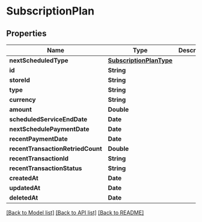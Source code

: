 # SubscriptionPlan

## Properties
Name | Type | Description | Notes
------------ | ------------- | ------------- | -------------
**nextScheduledType** | [**SubscriptionPlanType**](SubscriptionPlanType.md) |  | [optional] 
**id** | **String** |  | 
**storeId** | **String** |  | 
**type** | **String** |  | 
**currency** | **String** |  | 
**amount** | **Double** |  | 
**scheduledServiceEndDate** | **Date** |  | 
**nextSchedulePaymentDate** | **Date** |  | 
**recentPaymentDate** | **Date** |  | 
**recentTransactionRetriedCount** | **Double** |  | 
**recentTransactionId** | **String** |  | 
**recentTransactionStatus** | **String** |  | 
**createdAt** | **Date** |  | 
**updatedAt** | **Date** |  | 
**deletedAt** | **Date** |  | 

[[Back to Model list]](../README.md#documentation-for-models) [[Back to API list]](../README.md#documentation-for-api-endpoints) [[Back to README]](../README.md)


